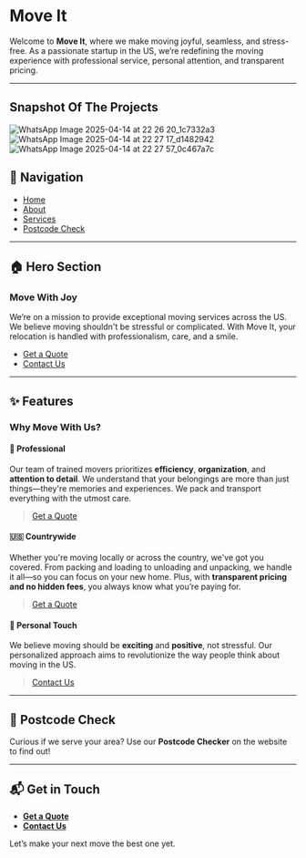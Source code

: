 # Move It

Welcome to **Move It**, where we make moving joyful, seamless, and stress-free. As a passionate startup in the US, we’re redefining the moving experience with professional service, personal attention, and transparent pricing.

---
## Snapshot Of The Projects
![WhatsApp Image 2025-04-14 at 22 26 20_1c7332a3](https://github.com/user-attachments/assets/ce1809e9-1832-4741-81a0-20a8c38f8083)
![WhatsApp Image 2025-04-14 at 22 27 17_d1482942](https://github.com/user-attachments/assets/11f96707-48d9-432a-8df7-e664e80a1bcd)
![WhatsApp Image 2025-04-14 at 22 27 57_0c467a7c](https://github.com/user-attachments/assets/44e4fd46-01fb-429e-bda1-993362ca0a74)




## 🧭 Navigation

- [Home](#move-it)
- [About](#about)
- [Services](#services)
- [Postcode Check](#postcode-check)

---

## 🏠 Hero Section

### **Move With Joy**

We’re on a mission to provide exceptional moving services across the US. We believe moving shouldn't be stressful or complicated. With Move It, your relocation is handled with professionalism, care, and a smile.

- [Get a Quote](#get-a-quote)
- [Contact Us](#contact-us)

---

## ✨ Features

### Why Move With Us?

#### 🚛 Professional
Our team of trained movers prioritizes **efficiency**, **organization**, and **attention to detail**. We understand that your belongings are more than just things—they're memories and experiences. We pack and transport everything with the utmost care.

> [Get a Quote](#get-a-quote)

#### 🇺🇸 Countrywide
Whether you're moving locally or across the country, we've got you covered. From packing and loading to unloading and unpacking, we handle it all—so you can focus on your new home. Plus, with **transparent pricing and no hidden fees**, you always know what you’re paying for.

> [Get a Quote](#get-a-quote)

#### 💙 Personal Touch
We believe moving should be **exciting** and **positive**, not stressful. Our personalized approach aims to revolutionize the way people think about moving in the US.

> [Contact Us](#contact-us)

---

## 📍 Postcode Check

Curious if we serve your area? Use our **Postcode Checker** on the website to find out!

---

## 📬 Get in Touch

- **[Get a Quote](#)**
- **[Contact Us](#)**

Let’s make your next move the best one yet.

